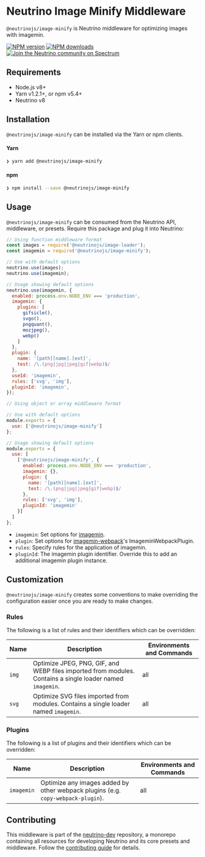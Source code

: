 # Neutrino Image Minify Middleware

`@neutrinojs/image-minify` is Neutrino middleware for optimizing images with imagemin.

[![NPM version][npm-image]][npm-url]
[![NPM downloads][npm-downloads]][npm-url]
[![Join the Neutrino community on Spectrum][spectrum-image]][spectrum-url]

## Requirements

- Node.js v8+
- Yarn v1.2.1+, or npm v5.4+
- Neutrino v8

## Installation

`@neutrinojs/image-minify` can be installed via the Yarn or npm clients.

#### Yarn

```bash
❯ yarn add @neutrinojs/image-minify
```

#### npm

```bash
❯ npm install --save @neutrinojs/image-minify
```

## Usage

`@neutrinojs/image-minify` can be consumed from the Neutrino API, middleware, or presets. Require this package
and plug it into Neutrino:

```js
// Using function middleware format
const images = require('@neutrinojs/image-loader');
const imagemin = require('@neutrinojs/image-minify');

// Use with default options
neutrino.use(images);
neutrino.use(imagemin);

// Usage showing default options
neutrino.use(imagemin, {
  enabled: process.env.NODE_ENV === 'production',
  imagemin: {
    plugins: [
      gifsicle(),
      svgo(),
      pngquant(),
      mozjpeg(),
      webp()
    ]
  },
  plugin: {
    name: '[path][name].[ext]',
    test: /\.(png|jpg|jpeg|gif|webp)$/
  },
  useId: 'imagemin',
  rules: ['svg', 'img'],
  pluginId: 'imagemin',
});
```

```js
// Using object or array middleware format

// Use with default options
module.exports = {
  use: ['@neutrinojs/image-minify']
};

// Usage showing default options
module.exports = {
  use: [
    ['@neutrinojs/image-minify', {
      enabled: process.env.NODE_ENV === 'production',
      imagemin: {},
      plugin: {
        name: '[path][name].[ext]',
        test: /\.(png|jpg|jpeg|gif|webp)$/
      },
      rules: ['svg', 'img'],
      pluginId: 'imagemin'
    }]
  ]
};
```

- `imagemin`: Set options for [imagemin](https://github.com/imagemin/imagemin#options).
- `plugin`: Set options for [imagemin-webpack](https://github.com/itgalaxy/imagemin-webpack#standalone-plugin)'s ImageminWebpackPlugin.
- `rules`: Specify rules for the application of imagemin.
- `pluginId`: The imagemin plugin identifier. Override this to add an additional imagemin plugin instance.

## Customization

`@neutrinojs/image-minify` creates some conventions to make overriding the configuration easier once you are
ready to make changes.

### Rules

The following is a list of rules and their identifiers which can be overridden:

| Name | Description | Environments and Commands |
| --- | --- | --- |
| `img` | Optimize JPEG, PNG, GIF, and WEBP files imported from modules. Contains a single loader named `imagemin`. | all |
| `svg` | Optimize SVG files imported from modules. Contains a single loader named `imagemin`. | all |

### Plugins

The following is a list of plugins and their identifiers which can be overridden:

| Name | Description | Environments and Commands |
| --- | --- | --- |
| `imagemin` | Optimize any images added by other webpack plugins (e.g. `copy-webpack-plugin`). | all |

## Contributing

This middleware is part of the [neutrino-dev](https://github.com/mozilla-neutrino/neutrino-dev) repository, a monorepo
containing all resources for developing Neutrino and its core presets and middleware. Follow the
[contributing guide](https://neutrino.js.org/contributing) for details.

[npm-image]: https://img.shields.io/npm/v/@neutrinojs/image-minify.svg
[npm-downloads]: https://img.shields.io/npm/dt/@neutrinojs/image-minify.svg
[npm-url]: https://npmjs.org/package/@neutrinojs/image-minify
[spectrum-image]: https://withspectrum.github.io/badge/badge.svg
[spectrum-url]: https://spectrum.chat/neutrino
